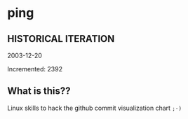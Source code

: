 # ping

## HISTORICAL ITERATION
2003-12-20

Incremented: 2392

## What is this?? 
Linux skills to hack the github commit visualization chart `;-)`

